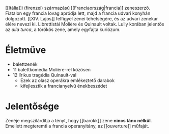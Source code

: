 [[Itália]]i (firenzei) származású [[Franciaország|francia]] zeneszerző.
Fiatalon egy francia lovag apródja lett, majd a francia udvari konyhán dolgozott. [[XIV. Lajos]] felfigyel zenei tehetségére, és az udvari zenekar élére nevezi ki. Librettistái Molière és Quinault voltak.
Lully korában jelentős az *alla turca*, a törökös zene, amely egyfajta kuriózum.
# Életműve
- balettzenék
- 11 balettkomédia Molière-rel közösen
- 12 lírikus tragédia Quinault-val
	- Ezek az olasz operákra emlékeztető darabok
	- kifejlesztik a francianyelvű énekbeszédet

# Jelentősége
Zenéje megszilárdítja a tényt, hogy [[barokk]] zene **nincs tánc nélkül**. Emellett megteremti a francia operanyitány, az [[ouverture]] műfaját.